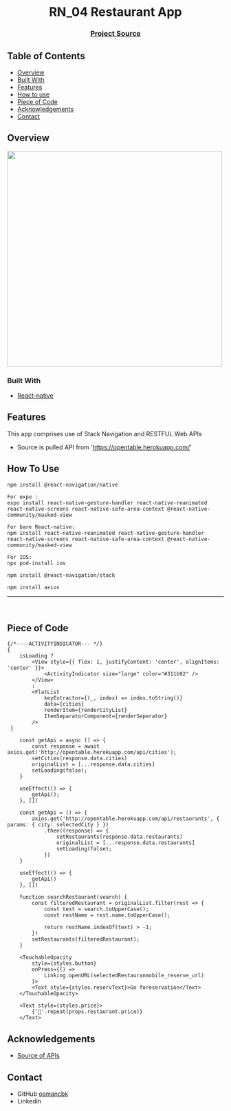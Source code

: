 <h1 align="center">RN_04 Restaurant App</h1>


<div align="center">
  <h3>
    <a href="https://github.com/osmancbk/RN_04_Restaurant_App">
      Project Source
    </a>
 
  </h3>
</div>

<!-- TABLE OF CONTENTS -->

## Table of Contents

- [Overview](#overview)
- [Built With](#built-with)
- [Features](#features)
- [How to use](#how-to-use)
- [Piece of Code](#piece-of-code)
- [Acknowledgements](#acknowledgements)
- [Contact](#contact)

<!-- OVERVIEW -->

## Overview

<img src="src/assets/rest.gif" height="500">

### Built With

<!-- This section should list any major frameworks that you built your project using. Here are a few examples.-->

- [React-native](https://reactnative.dev/)


## Features

This app comprises use of Stack Navigation and RESTFUL Web APIs

- Source is pulled API from 'https://opentable.herokuapp.com/'

## How To Use

```
npm install @react-navigation/native
```
```
For expo :
expo install react-native-gesture-handler react-native-reanimated react-native-screens react-native-safe-area-context @react-native-community/masked-view

For bare React-native:
npm install react-native-reanimated react-native-gesture-handler react-native-screens react-native-safe-area-context @react-native-community/masked-view
```
```
For IOS:
npx pod-install ios
```

```
npm install @react-navigation/stack
```

```
npm install axios
```


<hr/>
<br/>


## Piece of Code
```
{/*----ACTIVITYINDICATOR--- */}
{
    isLoading ?
        <View style={{ flex: 1, justifyContent: 'center', alignItems: 'center' }}>
            <ActivityIndicator size="large" color="#311b92" />
        </View>
        :
        <FlatList
            keyExtractor={(_, index) => index.toString()}
            data={cities}
            renderItem={renderCityList}
            ItemSeparatorComponent={renderSeperator}
        />
 }
```

```
    const getApi = async () => {
        const response = await axios.get('http://opentable.herokuapp.com/api/cities');
        setCities(response.data.cities)
        originalList = [...response.data.cities]
        setLoading(false);
    }

    useEffect(() => {
        getApi();
    }, [])
```

```
    const getApi = () => {
        axios.get('http://opentable.herokuapp.com/api/restaurants', { params: { city: selectedCity } })
            .then((response) => {
                setRestaurants(response.data.restaurants)
                originalList = [...response.data.restaurants]
                setLoading(false);
            })
    }

    useEffect(() => {
        getApi()
    }, [])
```

```
    function searchRestaurant(search) {
        const filteredRestaurant = originalList.filter(rest => {
            const text = search.toUpperCase();
            const restName = rest.name.toUpperCase();

            return restName.indexOf(text) > -1;
        })
        setRestaurants(filteredRestaurant);
    }
```

```
    <TouchableOpacity
        style={styles.button}
        onPress={() =>
            Linking.openURL(selectedRestauranmobile_reserve_url)
        }>
        <Text style={styles.reservText}>Go foreservation</Text>
    </TouchableOpacity>
```

```
    <Text style={styles.price}>
        {'🤑'.repeat(props.restaurant.price)}
    </Text>
```

## Acknowledgements

<!-- This section should list any articles or add-ons/plugins that helps you to complete the project. This is optional but it will help you in the future. For exmpale -->

- [Source of APIs](https://opentable.herokuapp.com/)

## Contact

- GitHub [osmancbk](https://github.com/osmancbk)
- Linkedin 
